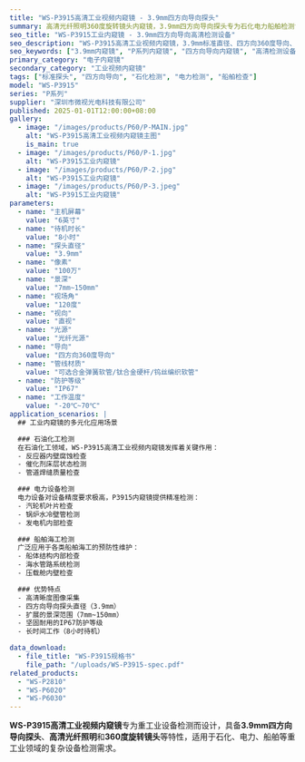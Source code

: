 ```yaml
---
title: "WS-P3915高清工业视频内窥镜 - 3.9mm四方向导向探头"
summary: 高清光纤照明360度旋转镜头内窥镜，3.9mm四方向导向探头专为石化电力船舶检测设计
seo_title: "WS-P3915工业内窥镜 - 3.9mm四方向导向高清检测设备"
seo_description: "WS-P3915高清工业视频内窥镜，3.9mm标准直径、四方向360度导向、16万像素、7-150mm景深，专为重工业设备检测设计，适用于石化、电力、船舶检查。"
seo_keywords: ["3.9mm内窥镜", "P系列内窥镜", "四方向导向内窥镜", "高清检测设备", "石化检测", "电力检测"]
primary_category: "电子内窥镜"
secondary_category: "工业视频内窥镜"
tags: ["标准探头", "四方向导向", "石化检测", "电力检测", "船舶检查"]
model: "WS-P3915"
series: "P系列"
supplier: "深圳市微视光电科技有限公司"
published: 2025-01-01T12:00:00+08:00
gallery:
  - image: "/images/products/P60/P-MAIN.jpg"
    alt: "WS-P3915高清工业视频内窥镜主图"
    is_main: true
  - image: "/images/products/P60/P-1.jpg"
    alt: "WS-P3915工业内窥镜"
  - image: "/images/products/P60/P-2.jpg"
    alt: "WS-P3915工业内窥镜"
  - image: "/images/products/P60/P-3.jpeg"
    alt: "WS-P3915工业内窥镜"
parameters:
  - name: "主机屏幕"
    value: "6英寸"
  - name: "待机时长"
    value: "8小时"
  - name: "探头直径"
    value: "3.9mm"
  - name: "像素"
    value: "100万"
  - name: "景深"
    value: "7mm~150mm"
  - name: "视场角"
    value: "120度"
  - name: "视向"
    value: "直视"
  - name: "光源"
    value: "光纤光源"
  - name: "导向"
    value: "四方向360度导向"
  - name: "管线材质"
    value: "可选合金弹簧软管/钛合金硬杆/钨丝编织软管"
  - name: "防护等级"
    value: "IP67"
  - name: "工作温度"
    value: "-20℃~70℃"
application_scenarios: |
  ## 工业内窥镜的多元化应用场景

  ### 石油化工检测
  在石油化工领域，WS-P3915高清工业视频内窥镜发挥着关键作用：
  - 反应器内壁腐蚀检查
  - 催化剂床层状态检测
  - 管道焊缝质量检查

  ### 电力设备检测
  电力设备对设备精度要求极高，P3915内窥镜提供精准检测：
  - 汽轮机叶片检查
  - 锅炉水冷壁管检测
  - 发电机内部检查

  ### 船舶海工检测
  广泛应用于各类船舶海工的预防性维护：
  - 船体结构内部检查
  - 海水管路系统检测
  - 压载舱内壁检查

  ### 优势特点
  - 高清晰度图像采集
  - 四方向导向探头直径（3.9mm）
  - 扩展的景深范围（7mm~150mm）
  - 坚固耐用的IP67防护等级
  - 长时间工作（8小时待机）

data_download:
  - file_title: "WS-P3915规格书"
    file_path: "/uploads/WS-P3915-spec.pdf"
related_products:
  - "WS-P2810"
  - "WS-P6020"
  - "WS-P6030"
---
```


**WS-P3915高清工业视频内窥镜**专为重工业设备检测而设计，具备**3.9mm四方向导向探头**、**高清光纤照明**和**360度旋转镜头**等特性，适用于石化、电力、船舶等重工业领域的复杂设备检测需求。
